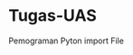 # Tugas-UAS
Pemograman Pyton import File



<p align="center">
<img scr="https://github.com/ibnumaulana215/Tugas-UAS/blob/master/Tugas%20UAS/Flowcarht%20image/Flowcarht%20Tugas%20UAS%20pemograman.jpg"
width="850" />
